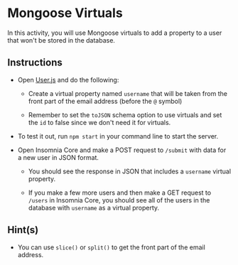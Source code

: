 # Mongoose Virtuals

In this activity, you will use Mongoose virtuals to add a property to a user that won't be stored in the database.

## Instructions

* Open [User.js](Unsolved/models/User.js) and do the following:

  * Create a virtual property named `username` that will be taken from the front part of the email address (before the `@` symbol)

  * Remember to set the `toJSON` schema option to use virtuals and set the `id` to false since we don't need it for virtuals.

* To test it out, run `npm start` in your command line to start the server.

* Open Insomnia Core and make a POST request to `/submit` with data for a new user in JSON format.

  * You should see the response in JSON that includes a `username` virtual property.

  * If you make a few more users and then make a GET request to `/users` in Insomnia Core, you should see all of the users in the database with `username` as a virtual property.

## Hint(s)

* You can use `slice()` or `split()` to get the front part of the email address.
